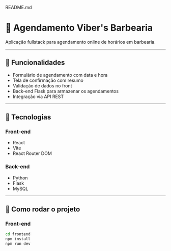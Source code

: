 README.md
# 🧼 Agendamento Viber's Barbearia

Aplicação fullstack para agendamento online de horários em barbearia.

---

## 🚀 Funcionalidades

- Formulário de agendamento com data e hora
- Tela de confirmação com resumo
- Validação de dados no front
- Back-end Flask para armazenar os agendamentos
- Integração via API REST

---

## 📁 Tecnologias

### Front-end
- React
- Vite
- React Router DOM

### Back-end
- Python
- Flask
- MySQL

---

## 🔧 Como rodar o projeto

### Front-end
```bash
cd frontend
npm install
npm run dev
